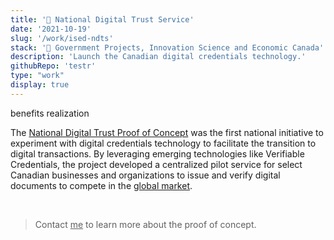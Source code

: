 ```yaml
---
title: '🍁 National Digital Trust Service'
date: '2021-10-19'
slug: '/work/ised-ndts'
stack: '🍁 Government Projects, Innovation Science and Economic Canada'
description: 'Launch the Canadian digital credentials technology.'
githubRepo: 'testr'
type: "work"  
display: true
---
```

benefits realization

The [National Digital Trust Proof of Concept](https://www.itworldcanada.com/article/atb-ventures-to-help-canadian-government-with-its-digital-id-efforts/473393#:~:text=Innovation%2C%20Science%20and%20Economic%20Development,issue%20and%20verify%20digital%20credentials) was the first national initiative to experiment with digital credentials technology to facilitate the transition to digital transactions. By leveraging emerging technologies like Verifiable Credentials, the project developed a centralized pilot service for select Canadian businesses and organizations to issue and verify digital documents to compete in the [global market](https://ised-isde.canada.ca/site/acts-regulations/en/forward-regulatory-plan/targeted-regulatory-review).

<br/>

> Contact <a href="mailto:jude@judepark.com" style="color: var(--font-color-muted)">me</a> to learn more about the proof of concept.